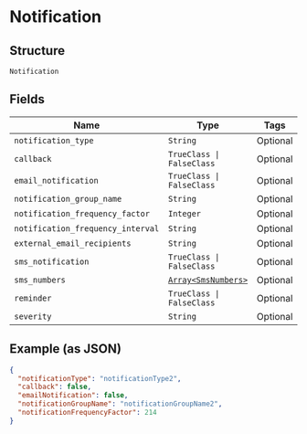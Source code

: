 
# Notification

## Structure

`Notification`

## Fields

| Name | Type | Tags | Description |
|  --- | --- | --- | --- |
| `notification_type` | `String` | Optional | - |
| `callback` | `TrueClass \| FalseClass` | Optional | - |
| `email_notification` | `TrueClass \| FalseClass` | Optional | - |
| `notification_group_name` | `String` | Optional | - |
| `notification_frequency_factor` | `Integer` | Optional | - |
| `notification_frequency_interval` | `String` | Optional | - |
| `external_email_recipients` | `String` | Optional | - |
| `sms_notification` | `TrueClass \| FalseClass` | Optional | - |
| `sms_numbers` | [`Array<SmsNumbers>`](../../doc/models/sms-numbers.md) | Optional | - |
| `reminder` | `TrueClass \| FalseClass` | Optional | - |
| `severity` | `String` | Optional | - |

## Example (as JSON)

```json
{
  "notificationType": "notificationType2",
  "callback": false,
  "emailNotification": false,
  "notificationGroupName": "notificationGroupName2",
  "notificationFrequencyFactor": 214
}
```

